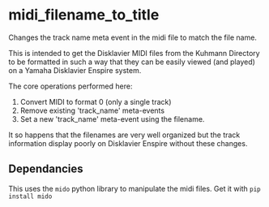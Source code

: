 # midi_filename_to_title
Changes the track name meta event in the midi file to match the file name.

This is intended to get the Disklavier MIDI files from the Kuhmann Directory to be formatted in such a way that they can be easily viewed (and played) on a Yamaha Disklavier Enspire system.

The core operations performed here:

1. Convert MIDI to format 0 (only a single track)
2. Remove existing 'track_name' meta-events
3. Set a new 'track_name' meta-event using the filename.

It so happens that the filenames are very well organized but the track information display poorly on Disklavier Enspire without these changes.

## Dependancies

This uses the `mido` python library to manipulate the midi files.
  Get it with `pip install mido`
